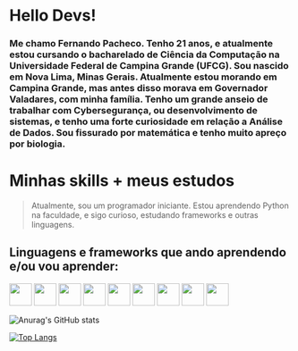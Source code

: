 # Hello Devs!
### Me chamo Fernando Pacheco. Tenho 21 anos, e atualmente estou cursando o bacharelado de Ciência da Computação na Universidade Federal de Campina Grande (UFCG). Sou nascido em Nova Lima, Minas Gerais. Atualmente estou morando em Campina Grande, mas antes disso morava em Governador Valadares, com minha família. Tenho um grande anseio de trabalhar com Cybersegurança, ou desenvolvimento de sistemas, e tenho uma forte curiosidade em relação a Análise de Dados. Sou fissurado por matemática e tenho muito apreço por biologia.

# Minhas skills + meus estudos
> Atualmente, sou um programador iniciante. Estou aprendendo Python na faculdade, e sigo curioso, estudando frameworks e outras linguagens.
## Linguagens e frameworks que ando aprendendo e/ou vou aprender:
<div>
<img src="https://cdn.jsdelivr.net/gh/devicons/devicon/icons/python/python-original.svg" widhth="40" height="40" /> <img src="https://cdn.jsdelivr.net/gh/devicons/devicon/icons/java/java-original.svg" width="40" height="40"/> <img src="https://cdn.jsdelivr.net/gh/devicons/devicon/icons/kotlin/kotlin-original.svg" width="40" height="40" /> <img src="https://cdn.jsdelivr.net/gh/devicons/devicon/icons/csharp/csharp-original.svg" width="40" height="40" /> <img src="https://cdn.jsdelivr.net/gh/devicons/devicon/icons/opengl/opengl-plain.svg" widht="40" height="40" /> <img src="https://cdn.jsdelivr.net/gh/devicons/devicon/icons/pandas/pandas-original-wordmark.svg" widht="40" height="40" /> <img src="https://cdn.jsdelivr.net/gh/devicons/devicon/icons/jupyter/jupyter-original-wordmark.svg" width="40" height="40"/> <img src="https://cdn.jsdelivr.net/gh/devicons/devicon/icons/linux/linux-original.svg" height="40" width="40" /> <img src="https://cdn.jsdelivr.net/gh/devicons/devicon/icons/unity/unity-original.svg" height="40" widht="40" />

![Anurag's GitHub stats](https://github-readme-stats.vercel.app/api?username=fernandogentilp&theme=algolia&show_icons=true)

[![Top Langs](https://github-readme-stats.vercel.app/api/top-langs/?username=fernandogentilp&hide_progress=false)](https://github.com/anuraghazra/github-readme-stats)



           
          
